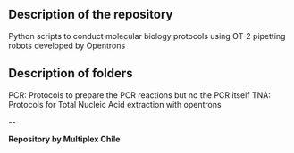 Description of the repository
--

Python scripts to conduct molecular biology protocols using OT-2 pipetting robots developed by Opentrons


Description of folders
--

PCR: Protocols to prepare the PCR reactions but no the PCR itself
TNA: Protocols for Total Nucleic Acid extraction with opentrons


--

**Repository by Multiplex Chile**
